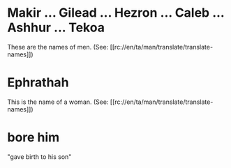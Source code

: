 # Makir ... Gilead ... Hezron ... Caleb ... Ashhur ... Tekoa

These are the names of men. (See: [[rc://en/ta/man/translate/translate-names]])

# Ephrathah

This is the name of a woman. (See: [[rc://en/ta/man/translate/translate-names]])

# bore him

"gave birth to his son"


